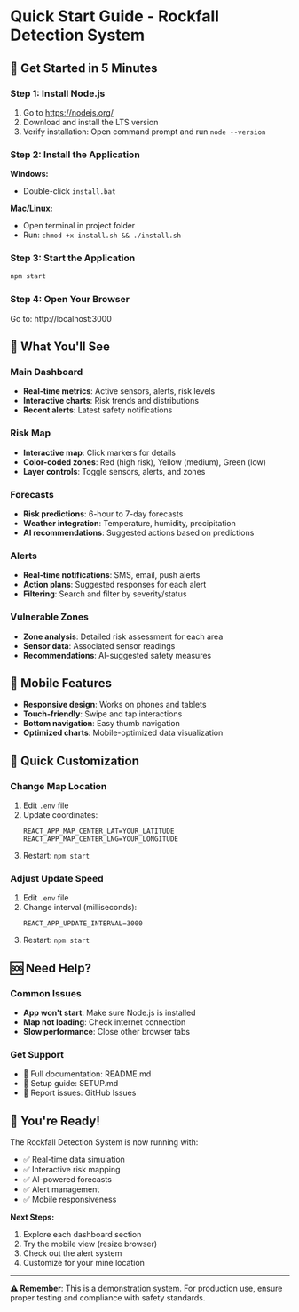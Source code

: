 # Quick Start Guide - Rockfall Detection System

## 🚀 Get Started in 5 Minutes

### Step 1: Install Node.js
1. Go to https://nodejs.org/
2. Download and install the LTS version
3. Verify installation: Open command prompt and run `node --version`

### Step 2: Install the Application
**Windows:**
- Double-click `install.bat`

**Mac/Linux:**
- Open terminal in project folder
- Run: `chmod +x install.sh && ./install.sh`

### Step 3: Start the Application
```bash
npm start
```

### Step 4: Open Your Browser
Go to: http://localhost:3000

## 🎯 What You'll See

### Main Dashboard
- **Real-time metrics**: Active sensors, alerts, risk levels
- **Interactive charts**: Risk trends and distributions
- **Recent alerts**: Latest safety notifications

### Risk Map
- **Interactive map**: Click markers for details
- **Color-coded zones**: Red (high risk), Yellow (medium), Green (low)
- **Layer controls**: Toggle sensors, alerts, and zones

### Forecasts
- **Risk predictions**: 6-hour to 7-day forecasts
- **Weather integration**: Temperature, humidity, precipitation
- **AI recommendations**: Suggested actions based on predictions

### Alerts
- **Real-time notifications**: SMS, email, push alerts
- **Action plans**: Suggested responses for each alert
- **Filtering**: Search and filter by severity/status

### Vulnerable Zones
- **Zone analysis**: Detailed risk assessment for each area
- **Sensor data**: Associated sensor readings
- **Recommendations**: AI-suggested safety measures

## 📱 Mobile Features

- **Responsive design**: Works on phones and tablets
- **Touch-friendly**: Swipe and tap interactions
- **Bottom navigation**: Easy thumb navigation
- **Optimized charts**: Mobile-optimized data visualization

## 🔧 Quick Customization

### Change Map Location
1. Edit `.env` file
2. Update coordinates:
   ```
   REACT_APP_MAP_CENTER_LAT=YOUR_LATITUDE
   REACT_APP_MAP_CENTER_LNG=YOUR_LONGITUDE
   ```
3. Restart: `npm start`

### Adjust Update Speed
1. Edit `.env` file
2. Change interval (milliseconds):
   ```
   REACT_APP_UPDATE_INTERVAL=3000
   ```
3. Restart: `npm start`

## 🆘 Need Help?

### Common Issues
- **App won't start**: Make sure Node.js is installed
- **Map not loading**: Check internet connection
- **Slow performance**: Close other browser tabs

### Get Support
- 📖 Full documentation: README.md
- 🔧 Setup guide: SETUP.md
- 🐛 Report issues: GitHub Issues

## 🎉 You're Ready!

The Rockfall Detection System is now running with:
- ✅ Real-time data simulation
- ✅ Interactive risk mapping
- ✅ AI-powered forecasts
- ✅ Alert management
- ✅ Mobile responsiveness

**Next Steps:**
1. Explore each dashboard section
2. Try the mobile view (resize browser)
3. Check out the alert system
4. Customize for your mine location

---

**⚠️ Remember**: This is a demonstration system. For production use, ensure proper testing and compliance with safety standards.

